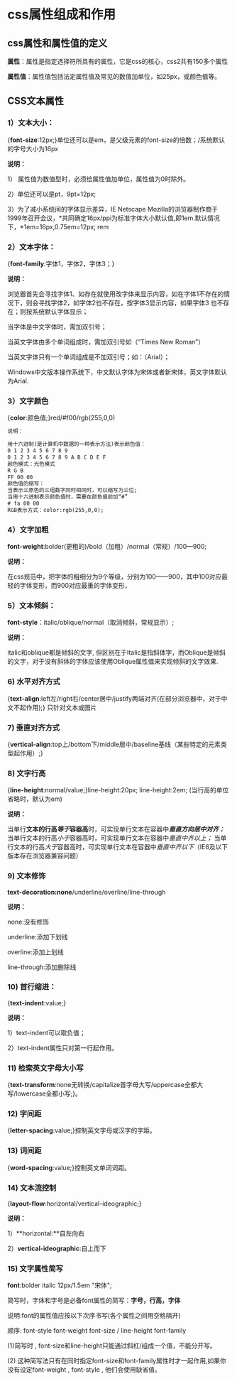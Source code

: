 # css属性组成和作用

## css属性和属性值的定义

**属性**：属性是指定选择符所具有的属性，它是css的核心，css2共有150多个属性

**属性值**：属性值包括法定属性值及常见的数值加单位，如25px，或颜色值等。

## CSS文本属性

### 1）文本大小：

{**font-size**:12px;}单位还可以是em，是父级元素的font-size的倍数；/系统默认的字号大小为16px

**说明：**

1） 属性值为数值型时，必须给属性值加单位，属性值为0时除外。

2）单位还可以是pt，9pt=12px;

3）为了减小系统间的字体显示差异，IE Netscape Mozilla的浏览器制作商于1999年召开会议，*共同确定16px/ppi为标准字体大小默认值,即1em.默认情况下，*1em=16px,0.75em=12px; rem

### 2）文本字体：

{**font-family**:字体1，字体2，字体3；}

**说明：**

浏览器首先会寻找字体1、如存在就使用改字体来显示内容，如在字体1不存在的情况下，则会寻找字体2，如字体2也不存在，按字体3显示内容，如果字体3 也不存在；则按系统默认字体显示； 

当字体是中文字体时，需加双引号；

当英文字体由多个单词组成时，需加双引号如（“Times New Roman”）

当英文字体只有一个单词组成是不加双引号；如：（Arial）；

Windows中文版本操作系统下，中文默认字体为宋体或者新宋体，英文字体默认为Arial.

### 3）文字颜色

{**color**:颜色值;}red/#f00/rgb(255,0,0) 

```html
说明：

用十六进制(是计算机中数据的一种表示方法)表示颜色值：
0 1 2 3 4 5 6 7 8 9
0 1 2 3 4 5 6 7 8 9 A B C D E F
颜色模式：光色模式
R G B
FF 00 00
颜色值的缩写：
当表示三原色的三组数字同时相同时，可以缩写为三位;
当用十六进制表示颜色值时，需要在颜色值前加“#”
# fa 00 00
RGB表示方式：color:rgb(255,0,0);
```

### 4）文字加粗

**font-weight**:bolder(更粗的)/bold（加粗）/normal（常规）/100—900; 

**说明：**

在css规范中，把字体的粗细分为9个等级，分别为100——900，其中100对应最轻的字体变形，而900对应最重的字体变形，

### 5）文本倾斜：

**font-style**：italic/oblique/normal（取消倾斜，常规显示）; 

**说明：**

italic和oblique都是倾斜的文字, 但区别在于Italic是指斜体字，而Oblique是倾斜的文字，对于没有斜体的字体应该使用Oblique属性值来实现倾斜的文字效果.

### 6) 水平对齐方式

{**text-align**:left左/right右/center居中/justify两端对齐(在部分浏览器中，对于中文不起作用);} 只针对文本或图片

### 7) 垂直对齐方式

{**vertical-align**:top上/bottom下/middle居中/baseline基线（某些特定的元素类型起作用）;} 

### 8) 文字行高

{**line-height**:normal/value;}line-height:20px; line-height:2em; (当行高的单位省略时，默认为em)

**说明：**

当单行**文本的行高*等于*容器高**时，可实现单行文本在容器中***垂直方向居中对齐**；*
当单行文本的行高*小于*容器高时，可实现单行文本在容器中*垂直中齐以上；*
当单行文本的行高*大于*容器高时，可实现单行文本在容器中*垂直中齐以下*（IE6及以下版本存在浏览器兼容问题） 

### 9) 文本修饰

**text-decoration:none**/underline/overline/line-through

**说明：**

none:没有修饰

underline:添加下划线

overline:添加上划线

line-through:添加删除线

### 10) 首行缩进：

{**text-indent**:value;}

**说明：**

1）text-indent可以取负值；

2）text-indent属性只对第一行起作用。

### 11) 检索英文字母大小写

{**text-transform**:none无转换/capitalize首字母大写/uppercase全都大写/lowercase全都小写;}。 

### 12) 字间距

{**letter-spacing**:value;}控制英文字母或汉字的字距。 

### 13) 词间距

{**word-spacing**:value;}控制英文单词词距。 

### 14) 文本流控制

{**layout-flow**:horizontal/vertical-ideographic;}

**说明：**

1）**horizontal:**自左向右

2）**vertical-ideographic**:自上而下

### 15) 文字属性简写

**font**:bolder italic 12px/1.5em "宋体";     

简写时，字体和字号是必备font属性的简写：**字号，行高，字体** 

说明:font的属性值应按以下次序书写(各个属性之间用空格隔开) 

顺序: font-style font-weight font-size / line-height font-family

(1)简写时 , font-size和line-height只能通过斜杠/组成一个值，不能分开写。

(2) 这种简写法只有在同时指定font-size和font-family属性时才一起作用,如果你没有设定font-weight , font-style , 他们会使用缺省值。